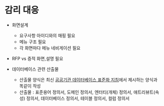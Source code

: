 # 감리 대응

* 화면설계
    * 요구사항 아이디와의 매핑 필요
    * 메뉴 구조 필요
    * 각 화면마다 메뉴 네비게이션 필요

* RFP vs 증적 화면,설명 필요

* 데이터베이스 관련 산출물
    * 산출물 양식은 최신 [공공기관 데이터베이스 표준화 지침](https://www.mois.go.kr/frt/bbs/type001/commonSelectBoardArticle.do?bbsId=BBSMSTR_000000000016&nttId=69428)에서 제시하는 양식과 똑같이 작성
    * 산출물 : 표준용어 정의서, 도메인 정의서, 엔터티(개체) 정의서, 애트리뷰트(속성) 정의서, 데이터베이스 정의서, 테이블 정의서, 컬럼 정의서